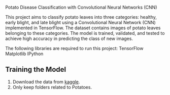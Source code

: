 Potato Disease Classification with Convolutional Neural Networks (CNN)

This project aims to classify potato leaves into three categories: healthy, early blight, and late blight using a Convolutional Neural Network (CNN) implemented in TensorFlow. The dataset contains images of potato leaves belonging to these categories. The model is trained, validated, and tested to achieve high accuracy in predicting the class of new images.



The following libraries are required to run this project:
TensorFlow
Matplotlib
IPython

## Training the Model

1. Download the data from [kaggle](https://www.kaggle.com/arjuntejaswi/plant-village).
2. Only keep folders related to Potatoes.
